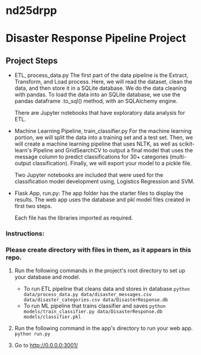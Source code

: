 # nd25drpp
# Disaster Response Pipeline Project

## Project Steps
+ ETL, process_data.py 
  The first part of the data pipeline is the Extract, Transform, and Load process. Here, we will read the dataset, clean the data, and then store 
it in a SQLite database. We do the data cleaning with pandas. To load the data into an SQLite database, we use the pandas dataframe .to_sql() method, with an SQLAlchemy engine.

  There are Jupyter notebooks that have exploratory data analysis for ETL.

+ Machine Learning Pipeline, train_classifier.py 
  For the machine learning portion, we will split the data into a training set and a test set. Then, we will create a machine learning pipeline that uses NLTK, as well as scikit-learn's Pipeline and GridSearchCV to output a final model that uses the message column to predict classifications for 30+ categories (multi-output classification). Finally, we will export your model to a pickle file.

  Two Jupyter notebooks are included that were used for the classification model development using, Logistics Regression and SVM.


+ Flask App, run.py: 
  The app folder has the starter files to display the results. The web app uses the database and pkl model files created in first two steps.

  Each file has the libraries imported as required.


### Instructions:

### Please create directory with files in them, as it appears in this repo.

1. Run the following commands in the project's root directory to set up your database and model.

    - To run ETL pipeline that cleans data and stores in database
        `python data/process_data.py data/disaster_messages.csv data/disaster_categories.csv data/DisasterResponse.db`
    - To run ML pipeline that trains classifier and saves
        `python models/train_classifier.py data/DisasterResponse.db models/classifier.pkl`

2. Run the following command in the app's directory to run your web app.
    `python run.py`

3. Go to http://0.0.0.0:3001/
